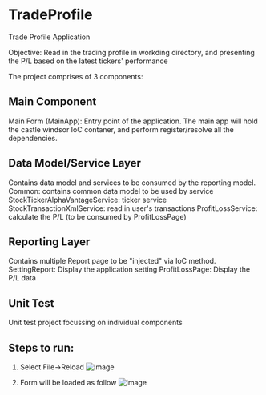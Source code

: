 # TradeProfile
Trade Profile Application

Objective: Read in the trading profile in workding directory, and presenting the P/L based on the latest tickers' performance

The project comprises of 3 components:
##  Main Component 
Main Form (MainApp): Entry point of the application. The main app will hold the castle windsor IoC contaner, and perform register/resolve all the dependencies.

##  Data Model/Service Layer
Contains data model and services to be consumed by the reporting model.
Common: contains common data model to be used by service
StockTickerAlphaVantageService: ticker service
StockTransactionXmlService: read in user's transactions
ProfitLossService: calculate the P/L (to be consumed by ProfitLossPage)

##  Reporting Layer
Contains multiple Report page to be "injected" via IoC method.
SettingReport: Display the application setting
ProfitLossPage: Display the P/L data

##  Unit Test
Unit test project focussing on individual components


##  Steps to run:

1) Select File->Reload
![image](https://user-images.githubusercontent.com/977426/138586841-b7781117-dc4e-4622-8f91-a718e29e98f9.png)

2) Form will be loaded as follow
![image](https://user-images.githubusercontent.com/977426/138586877-080f3dd2-3a90-4b26-8187-6dbfac2a9dbe.png)


